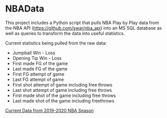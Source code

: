 # NBAData
This project includes a Python script that pulls NBA Play by Play data from the NBA API (https://github.com/swar/nba_api) into an MS SQL database as well as queries to transform the data into useful statistics.

Current statistics being pulled from the raw data:

- Jumpball Win - Loss
- Opening Tip Win - Loss
- First made FG of the game
- Last made FG of the game
- First FG attempt of game
- Last FG attempt of game
- First shot attempt of game including free throws
- Last shot attempt of game including free throws
- First made shot of the game including free throws
- Last made shot of the game including freethrows

[Current Data from 2019-2020 NBA Season](https://docs.google.com/spreadsheets/d/1qyYzt8iCDcgQZlhhS1ic18CR4827KtuIe2upCivKM70/edit?usp=sharing)

